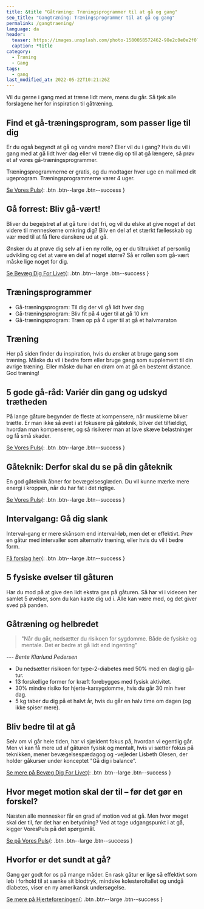 ```yaml
---
title: &title "Gåtræning: Træningsprogrammer til at gå og gang"
seo_title: "Gangtræning: Træningsprogrammer til at gå og gang" 
permalink: /gangtraening/
language: da
header:
  teaser: https://images.unsplash.com/photo-1580058572462-98e2c0e0e2f0?crop=entropy&cs=tinysrgb&fm=jpg&ixlib=rb-1.2.1&raw_url=true&ixid=MnwxMjA3fDB8MHxwaG90by1wYWdlfHx8fGVufDB8fHx8&auto=format&fit=crop&w=400&q=5
  caption: *title
category:
  - Træning
  - Gang
tags:
  - gang
last_modified_at: 2022-05-22T10:21:26Z
---
```


Vil du gerne i gang med at træne lidt mere, mens du går. Så tjek alle forslagene her for inspiration til gåtræning.

## Find et gå-træningsprogram, som passer lige til dig

Er du også begyndt at gå og vandre mere? Eller vil du i gang? Hvis du vil i gang med at gå lidt hver dag eller vil træne dig op til at gå længere, så prøv et af vores gå-træningsprogrammer.

Træningsprogrammerne er gratis, og du modtager hver uge en mail med dit ugeprogram. Træningsprogrammerne varer 4 uger.

[Se Vores Puls](https://vorespuls.dk/gang/artikler/find-et-gaa-traeningsprogram-der-passer-dig){: .btn .btn--large .btn--success }

## Gå forrest: Bliv gå-vært!

Bliver du begejstret af at gå ture i det fri, og vil du elske at give noget af det videre til menneskerne omkring dig? Bliv en del af et stærkt fællesskab og vær med til at få flere danskere ud at gå.

Ønsker du at prøve dig selv af i en ny rolle, og er du tiltrukket af personlig udvikling og det at være en del af noget større? Så er rollen som gå-vært måske lige noget for dig.

[Se Bevæg Dig For Livet](https://www.bevaegdigforlivet.dk/gang/til-dig-der-gaar/gaa-vaerter/hvad-er-en-gaa-vaert){: .btn .btn--large .btn--success }

## Træningsprogrammer

- Gå-træningsprogram: Til dig der vil gå lidt hver dag
- Gå-træningsprogram: Bliv fit på 4 uger til at gå 10 km
- Gå-træningsprogram: Træn op på 4 uger til at gå et halvmaraton

## Træning

Her på siden finder du inspiration, hvis du ønsker at bruge gang som træning. Måske du vil i bedre form eller bruge gang som supplement til din øvrige træning. Eller måske du har en drøm om at gå en bestemt distance. God træning!

## 5 gode gå-råd: Variér din gang og udskyd trætheden

På lange gåture begynder de fleste at kompensere, når musklerne bliver trætte. Er man ikke så øvet i at fokusere på gåteknik, bliver det tilfældigt, hvordan man kompenserer, og så risikerer man at lave skæve belastninger og få små skader.

[Se Vores Puls](https://vorespuls.dk/gang/artikler/5-gode-gaa-raad-vari%C3%A9r-din-gang-og-udskyd-traetheden){: .btn .btn--large .btn--success }


## Gåteknik: Derfor skal du se på din gåteknik

En god gåteknik åbner for bevægelsesglæden. Du vil kunne mærke mere energi i kroppen, når du har fat i det rigtige.

[Se Vores Puls](https://vorespuls.dk/gang/artikler/gaar-du-godt-derfor-skal-du-se-paa-din-gaateknik){: .btn .btn--large .btn--success }

## Intervalgang: Gå dig slank

Interval-gang er mere skånsom end interval-løb, men det er effektivt. Prøv en gåtur med intervaller som alternativ træning, eller hvis du vil i bedre form.

[Få forslag her](https://vorespuls.dk/gang/artikler/intervalgang-gaa-dig-slank){: .btn .btn--large .btn--success }

## 5 fysiske øvelser til gåturen

Har du mod på at give den lidt ekstra gas på gåturen. Så har vi i videoen her samlet 5 øvelser, som du kan kaste dig ud i. Alle kan være med, og det giver sved på panden.

## Gåtræning og helbredet

> "Når du går, nedsætter du risikoen for sygdomme. Både de fysiske og mentale. Det er bedre at gå lidt end ingenting"

--- <cite>Bente Klarlund Pedersen</cite>

- Du nedsætter risikoen for type-2-diabetes med 50% med en daglig gå-tur.
- 13 forskellige former for kræft forebygges med fysisk aktivitet.
- 30% mindre risiko for hjerte-karsygdomme, hvis du går 30 min hver dag.
- 5 kg taber du dig på et halvt år, hvis du går en halv time om dagen (og ikke spiser mere).

## Bliv bedre til at gå

Selv om vi går hele tiden, har vi sjældent fokus på, hvordan vi egentlig går. Men vi kan få mere ud af gåturen fysisk og mentalt, hvis vi sætter fokus på teknikken, mener bevægelsespædagog og -vejleder Lisbeth Olesen, der holder gåkurser under konceptet "Gå dig i balance".

[Se mere på Bevæg Dig For Livet](https://www.bevaegdigforlivet.dk/alt-taeller/bliv-bedre-til-at-gaa){: .btn .btn--large .btn--success }

## Hvor meget motion skal der til – før det gør en forskel?

Næsten alle mennesker får en grad af motion ved at gå. Men hvor meget skal der til, før det har en betydning? Ved at tage udgangspunkt i at gå, kigger VoresPuls på det spørgsmål.

[Se på Vores Puls](https://vorespuls.dk/kost-sundhed/artikler/hvor-meget-motion-skal-der-til-foer-det-goer-en-forskel){: .btn .btn--large .btn--success }

## Hvorfor er det sundt at gå?

Gang gør godt for os på mange måder. En rask gåtur er lige så effektivt som løb i forhold til at sænke sit blodtryk, mindske kolesteroltallet og undgå diabetes, viser en ny amerikansk undersøgelse.

[Se mere på Hjerteforeningen](https://hjerteforeningen.dk/2013/04/gaature-lige-saa-sundt-som-loeb/){: .btn .btn--large .btn--success }
